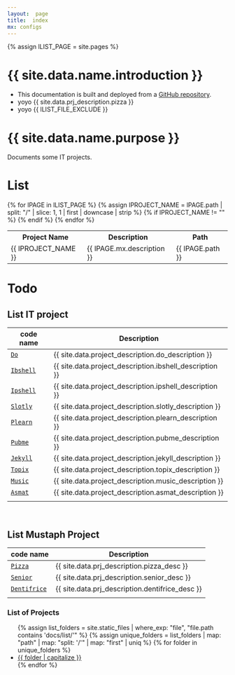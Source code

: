 ```yaml
---
layout:  page
title:  index
mx: configs
---
```

[link]: #



<!-- define var -->
{% assign lLIST_PAGE         = site.pages %}

# {{ site.data.name.introduction }}
- This documentation is built and deployed from a [GitHub repository][repo_source].
- yoyo {{ site.data.prj_description.pizza }}
- yoyo {{ lLIST_FILE_EXCLUDE }}
# {{ site.data.name.purpose }}
Documents some IT projects.





# List


<table id="myTable">
  <tr>
    <th>Project Name</th>
    <th>Description</th>
    <th>Path</th>
  </tr>
  {% for lPAGE in lLIST_PAGE %}
    {% assign lPROJECT_NAME = lPAGE.path | split: "/" | slice: 1, 1 | first | downcase | strip %}
    {% if lPROJECT_NAME != "" %}
    <tr>
      <td>{{ lPROJECT_NAME }}</td>
      <td>{{ lPAGE.mx.description }}</td>
      <td>{{ lPAGE.path }}</td>
    </tr>
    {% endif %}
  {% endfor %}
</table>



# Todo

[//]: #(Reference)
[repo_source]: https://github.com/abelgacem/project
[prj_do]:      ./list/do/README
[prj_slotly]:  ./list/slotly/README
[prj_ibshell]: ./list/ibshell/README
[prj_ipshell]: ./list/ipshell/README
[prj_jekyll]:  ./list/jekyll/README
[prj_plearn]:  ./list/plearn/README
[prj_pubme]:   ./list/pubme/README
[prj_topix]:   ./list/topix/README
[prj_music]:   ./list/music/README
[prj_asmat]:   ./list/asmat/README

[prjm_pizza]:      ./list/prjm/pizza/README
[prjm_dentifrice]: ./list/prjm/dentifrice/README
[prjm_senior]:     ./list/prjm/senior/README


## List IT project

|code name|Description|
|-|-|
|[`Do`][prj_do]|{{ site.data.project_description.do_description }}|
|[`Ibshell`][prj_ibshell]|{{ site.data.project_description.ibshell_description }}|
|[`Ipshell`][prj_ipshell]|{{ site.data.project_description.ipshell_description }}|
|[`Slotly`][prj_slotly]|{{ site.data.project_description.slotly_description }}|
|[`Plearn`][prj_plearn]|{{ site.data.project_description.plearn_description }}|
|[`Pubme`][prj_pubme]|{{ site.data.project_description.pubme_description }}|
|[`Jekyll`][prj_jekyll]|{{ site.data.project_description.jekyll_description }}|
|[`Topix`][prj_topix]|{{ site.data.project_description.topix_description }}|
|[`Music`][prj_music]|{{ site.data.project_description.music_description }}|
|[`Asmat`][prj_asmat]|{{ site.data.project_description.asmat_description }}|
||||

<br>

## List Mustaph Project

|code name|Description|
|-|-|
|[`Pizza`][prjm_pizza]|{{ site.data.prj_description.pizza_desc }}|
|[`Senior`][prjm_senior]|{{ site.data.prj_description.senior_desc }}|
|[`Dentifrice`][prjm_dentifrice]|{{ site.data.prj_description.dentifrice_desc }}|
||||


### List of Projects

<ul>
  {% assign list_folders = site.static_files | where_exp: "file", "file.path contains 'docs/list/'" %}
  {% assign unique_folders = list_folders | map: "path" | map: "split: '/'" | map: "first" | uniq %}
  {% for folder in unique_folders %}
    <li>
      <a href="{{ folder }}">{{ folder | capitalize }}</a>
    </li>
  {% endfor %}
</ul>